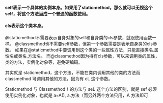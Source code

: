 #### self表示一个具体的实例本身。如果用了staticmethod，那么就可以无视这个self，将这个方法当成一个普通的函数使用。

#### cls表示这个类本身。



@staticmethod不需要表示自身对象的self和自身类的cls参数，就跟使用函数一样。
 @classmethod也不需要self参数，但第一个参数需要是表示自身类的cls参数。
 如果在@staticmethod中要调用到这个类的一些属性方法，只能直接类名.属性名或类名.方法名。
 而@classmethod因为持有cls参数，可以来调用类的属性，类的方法，实例化对象等，避免硬编码。



其实就是 staticmethod，这个方法，不能在类内调用其他的类的方法而 classmethod 可调用其他的方法，因为有 cL 这个参数。

 Staticmethod 与 Classmethod！的方法与 seL 这个方法的区别，就是 sef 必须使用实例化对象，也就是 a=A(), a.方法（而另外两个方法只用，A 方法即可